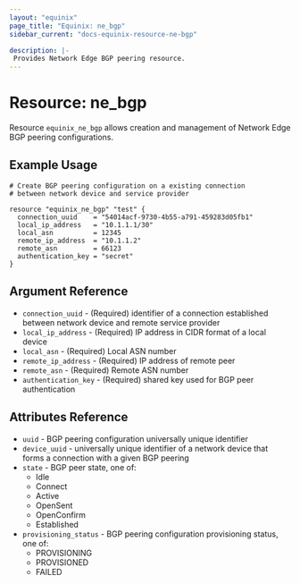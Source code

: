 ```yaml
---
layout: "equinix"
page_title: "Equinix: ne_bgp"
sidebar_current: "docs-equinix-resource-ne-bgp"

description: |-
 Provides Network Edge BGP peering resource.
---
```


# Resource: ne_bgp

Resource `equinix_ne_bgp` allows creation and management of Network Edge
BGP peering configurations.

## Example Usage

```hcl
# Create BGP peering configuration on a existing connection
# between network device and service provider

resource "equinix_ne_bgp" "test" {
  connection_uuid    = "54014acf-9730-4b55-a791-459283d05fb1"
  local_ip_address   = "10.1.1.1/30"
  local_asn          = 12345
  remote_ip_address  = "10.1.1.2"
  remote_asn         = 66123
  authentication_key = "secret"
}
```

## Argument Reference

* `connection_uuid` - (Required) identifier of a connection established between
network device and remote service provider
* `local_ip_address` - (Required) IP address in CIDR format of a local device
* `local_asn` - (Required) Local ASN number
* `remote_ip_address` - (Required) IP address of remote peer
* `remote_asn` - (Required) Remote ASN number
* `authentication_key` - (Required) shared key used for BGP peer authentication

## Attributes Reference

* `uuid` - BGP peering configuration universally unique identifier
* `device_uuid` - universally unique identifier of a network device that
forms a connection with a given BGP peering
* `state` - BGP peer state, one of:
  * Idle
  * Connect
  * Active
  * OpenSent
  * OpenConfirm
  * Established
* `provisioning_status` - BGP peering configuration provisioning status, one of:
  * PROVISIONING
  * PROVISIONED
  * FAILED
